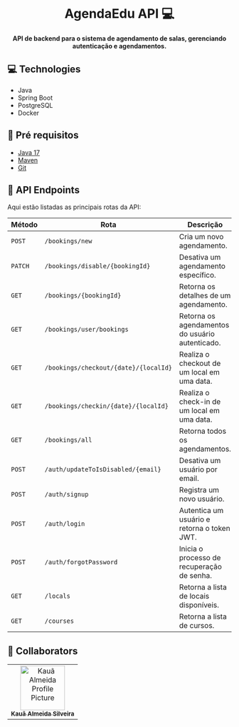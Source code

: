 <h1 align="center" style="font-weight: bold;">AgendaEdu API 💻</h1>

<p align="center">
    <b>API de backend para o sistema de agendamento de salas, gerenciando autenticação e agendamentos.</b>
</p>

<h2 id="technologies">💻 Technologies</h2>

- Java
- Spring Boot
- PostgreSQL
- Docker

<h2>🚀 Pré requisitos</h3>

- [Java 17](https://www.oracle.com/java/technologies/javase-jdk17-downloads.html)
- [Maven](https://maven.apache.org/download.cgi)
- [Git](https://git-scm.com/)

<h2 id="routes">📍 API Endpoints</h2>
​
Aqui estão listadas as principais rotas da API:

| Método  | Rota                                          | Descrição                                       |
|---------|-----------------------------------------------|-------------------------------------------------|
| `POST`  | `/bookings/new`                               | Cria um novo agendamento.                       |
| `PATCH` | `/bookings/disable/{bookingId}`               | Desativa um agendamento específico.             |
| `GET`   | `/bookings/{bookingId}`                       | Retorna os detalhes de um agendamento.          |
| `GET`   | `/bookings/user/bookings`                     | Retorna os agendamentos do usuário autenticado.  |
| `GET`   | `/bookings/checkout/{date}/{localId}`         | Realiza o checkout de um local em uma data.     |
| `GET`   | `/bookings/checkin/{date}/{localId}`          | Realiza o check-in de um local em uma data.     |
| `GET`   | `/bookings/all`                               | Retorna todos os agendamentos.                  |
| `POST`  | `/auth/updateToIsDisabled/{email}`            | Desativa um usuário por email.                  |
| `POST`  | `/auth/signup`                                | Registra um novo usuário.                       |
| `POST`  | `/auth/login`                                 | Autentica um usuário e retorna o token JWT.     |
| `POST`  | `/auth/forgotPassword`                        | Inicia o processo de recuperação de senha.      |
| `GET`   | `/locals`                                     | Retorna a lista de locais disponíveis.          |
| `GET`   | `/courses`                                    | Retorna a lista de cursos.                      |

## 🤝 Collaborators

<table>
  <tr>
    <td align="center">
      <a href="#">
        <img src="https://avatars.githubusercontent.com/u/71604993?v=4" width="100px;" alt="Kauã Almeida Profile Picture"/><br>
        <sub>
          <b>Kauã Almeida Silveira</b>
        </sub>
      </a>
    </td>
  </tr>
</table>
